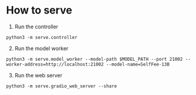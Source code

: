 # How to serve

1. Run the controller
```
python3 -m serve.controller
```

2. Run the model worker
```
python3 -m serve.model_worker --model-path $MODEL_PATH --port 21002 --worker-address=http://localhost:21002 --model-name=SelfFee-13B
```

3. Run the web server
```
python3 -m serve.gradio_web_server --share
```
